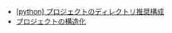
- [[python] プロジェクトのディレクトリ推奨構成](https://qiita.com/flcn-x/items/c866eec8824a3cd70fa8)
- [プロジェクトの構造化](https://python-guideja.readthedocs.io/ja/latest/writing/structure.html)

